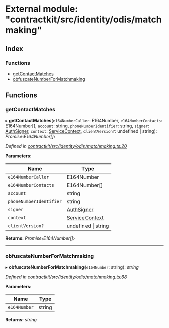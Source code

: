 # External module: "contractkit/src/identity/odis/matchmaking"

## Index

### Functions

* [getContactMatches](_contractkit_src_identity_odis_matchmaking_.md#getcontactmatches)
* [obfuscateNumberForMatchmaking](_contractkit_src_identity_odis_matchmaking_.md#obfuscatenumberformatchmaking)

## Functions

###  getContactMatches

▸ **getContactMatches**(`e164NumberCaller`: E164Number, `e164NumberContacts`: E164Number[], `account`: string, `phoneNumberIdentifier`: string, `signer`: [AuthSigner](_contractkit_src_identity_odis_query_.md#authsigner), `context`: [ServiceContext](../interfaces/_contractkit_src_identity_odis_query_.servicecontext.md), `clientVersion?`: undefined | string): *Promise‹E164Number[]›*

*Defined in [contractkit/src/identity/odis/matchmaking.ts:20](https://github.com/celo-org/celo-monorepo/blob/master/packages/contractkit/src/identity/odis/matchmaking.ts#L20)*

**Parameters:**

Name | Type |
------ | ------ |
`e164NumberCaller` | E164Number |
`e164NumberContacts` | E164Number[] |
`account` | string |
`phoneNumberIdentifier` | string |
`signer` | [AuthSigner](_contractkit_src_identity_odis_query_.md#authsigner) |
`context` | [ServiceContext](../interfaces/_contractkit_src_identity_odis_query_.servicecontext.md) |
`clientVersion?` | undefined &#124; string |

**Returns:** *Promise‹E164Number[]›*

___

###  obfuscateNumberForMatchmaking

▸ **obfuscateNumberForMatchmaking**(`e164Number`: string): *string*

*Defined in [contractkit/src/identity/odis/matchmaking.ts:68](https://github.com/celo-org/celo-monorepo/blob/master/packages/contractkit/src/identity/odis/matchmaking.ts#L68)*

**Parameters:**

Name | Type |
------ | ------ |
`e164Number` | string |

**Returns:** *string*
